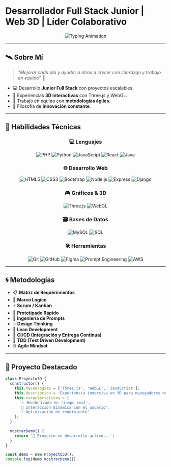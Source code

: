 # Desarrollador Full Stack Junior | Web 3D | Líder Colaborativo  

<div align="center">
  <img src="https://readme-typing-svg.demolab.com?font=Orbitron&size=25&pause=1000&color=00BFFF&center=true&vCenter=true&width=800&lines=%F0%9F%8C%8C+Bienvenido+a+mi+universo+de+desarrollo;%F0%9F%9A%80+Full+Stack+Developer;%F0%9F%8E%A8+Experiencias+Web+3D+Inmersivas;%F0%9F%A4%9D+Liderazgo+y+Trabajo+Colaborativo" alt="Typing Animation" />
</div>

---

## 🛰️ Sobre Mí
> *"Mejorar cada día y ayudar a otros a crecer con liderazgo y trabajo en equipo"* 💪

- 💻 Desarrollo **Junior Full Stack** con proyectos escalables.  
- 🎨 Experiencias **3D interactivas** con Three.js y WebGL.  
- 🤝 Trabajo en equipo con **metodologías ágiles**.  
- 🚀 Filosofía de **innovación constante**.

---

## 🔷 Habilidades Técnicas
<div align="center">

### 💻 Lenguajes
![PHP](https://img.shields.io/badge/PHP-0A0F1C?style=for-the-badge&logo=php&logoColor=00BFFF)
![Python](https://img.shields.io/badge/Python-0A0F1C?style=for-the-badge&logo=python&logoColor=00BFFF)
![JavaScript](https://img.shields.io/badge/JavaScript-0A0F1C?style=for-the-badge&logo=javascript&logoColor=00BFFF)
![React](https://img.shields.io/badge/React-0A0F1C?style=for-the-badge&logo=react&logoColor=00BFFF)
![Java](https://img.shields.io/badge/Java-0A0F1C?style=for-the-badge&logo=java&logoColor=00BFFF)

### 🌐 Desarrollo Web
![HTML5](https://img.shields.io/badge/HTML5-0A0F1C?style=for-the-badge&logo=html5&logoColor=00BFFF)
![CSS3](https://img.shields.io/badge/CSS3-0A0F1C?style=for-the-badge&logo=css3&logoColor=00BFFF)
![Bootstrap](https://img.shields.io/badge/Bootstrap-0A0F1C?style=for-the-badge&logo=bootstrap&logoColor=00BFFF)
![Node.js](https://img.shields.io/badge/Node.js-0A0F1C?style=for-the-badge&logo=node.js&logoColor=00BFFF)
![Express](https://img.shields.io/badge/Express-0A0F1C?style=for-the-badge&logo=express&logoColor=00BFFF)
![Django](https://img.shields.io/badge/Django-0A0F1C?style=for-the-badge&logo=django&logoColor=00BFFF)

### 🎮 Gráficos & 3D
![Three.js](https://img.shields.io/badge/Three.js-0A0F1C?style=for-the-badge&logo=three.js&logoColor=00BFFF)
![WebGL](https://img.shields.io/badge/WebGL-0A0F1C?style=for-the-badge&logo=webgl&logoColor=00BFFF)

### 🗃️ Bases de Datos
![MySQL](https://img.shields.io/badge/MySQL-0A0F1C?style=for-the-badge&logo=mysql&logoColor=00BFFF)
![SQL](https://img.shields.io/badge/SQL-0A0F1C?style=for-the-badge&logo=sql&logoColor=00BFFF)

### 🛠️ Herramientas
![Git](https://img.shields.io/badge/Git-0A0F1C?style=for-the-badge&logo=git&logoColor=00BFFF)
![GitHub](https://img.shields.io/badge/GitHub-0A0F1C?style=for-the-badge&logo=github&logoColor=00BFFF)
![Figma](https://img.shields.io/badge/Figma-0A0F1C?style=for-the-badge&logo=figma&logoColor=00BFFF)
![Prompt Engineering](https://img.shields.io/badge/Prompt_Engineering-0A0F1C?style=for-the-badge&logo=openai&logoColor=00BFFF)
![AWS](https://img.shields.io/badge/AWS_Cloud-0A0F1C?style=for-the-badge&logo=amazonaws&logoColor=00BFFF)

</div>

---

## 🌀 Metodologías
- 📋 **Matriz de Requerimientos**
- 🧠 **Marco Lógico**  
- ⚡ **Scrum / Kanban**  
- 🎯 **Prototipado Rápido**  
- 🤖 **Ingeniería de Prompts**
- 💡 **Design Thinking**
- 🚀 **Lean Development**
- 🔄 **CI/CD (Integración y Entrega Continua)**
- 🧪 **TDD (Test Driven Development)**
- 🌐 **Agile Mindset**

---


## 🌌 Proyecto Destacado
```javascript
class Proyecto3D {
  constructor() {
    this.tecnologias = ['Three.js', 'WebGL', 'JavaScript'];
    this.descripcion = 'Experiencia inmersiva en 3D para navegadores web';
    this.caracteristicas = [
      '✨ Renderizado en tiempo real',
      '🎯 Interacción dinámica con el usuario',
      '⚡ Optimización de rendimiento'
    ];
  }
  
  mostrarDemo() {
    return '🚀 Proyecto en desarrollo activo...';
  }
}

const demo = new Proyecto3D();
console.log(demo.mostrarDemo());
